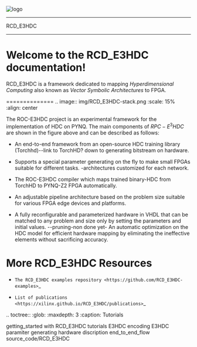 ![logo](../figures/logo.jng)
****
RCD_E3HDC
****

Welcome to the RCD_E3HDC documentation!
=====================================

RCD_E3HDC is a framework dedicated to mapping *Hyperdimensional Computing* also known as *Vector Symbolic Architectures* to FPGA.

==============
.. image:: img/RCD_E3HDC-stack.png
   :scale: 15%
   :align: center
   
The ROC-E3HDC project is an experimental framework for the implementation of HDC on PYNQ. The main components of $RPC-E^3HDC$ are shown in the figure above and can be described as follows:
- An end-to-end framework from an open-source HDC training library (Torchhd)--link to TorchHD? down to generating bitstream on hardware.
- Supports a special parameter generating on the fly to make small FPGAs suitable for different tasks.
-architectures customized for each network.

- The ROC-E3HDC compiler which maps trained binary-HDC from TorchHD to PYNQ-Z2 FPGA automatically.  
- An adjustable pipeline architecture based on the problem size suitable for various FPGA edge devices and platforms.
- A fully reconfigurable and parameterized hardware in VHDL that can be matched to any problem and size only by setting the parameters and initial values.
--pruning-non done yet- An automatic optimization on the HDC model for efficient hardware mapping by eliminating the ineffective elements without sacrificing accuracy.
 
More RCD_E3HDC Resources
===================

* `The RCD_E3HDC examples repository <https://github.com/RCD_E3HDC-examples>`_

* `List of publications <https://xilinx.github.io/RCD_E3HDC/publications>`_
 
 
.. toctree::
   :glob:
   :maxdepth: 3
   :caption: Tutorials

   getting_started with RCD_E3HDC
   tutorials
   E3HDC encoding
   E3HDC paramiter generating
   hardware discription
   end_to_end_flow
   source_code/RCD_E3HDC
